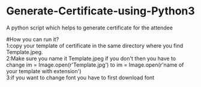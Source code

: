 # Generate-Certificate-using-Python3
A python script which helps to generate certificate for the attendee

#How you can run it?
<br>
1:copy your template of certificate in the same directory where you find Template.jpeg.
<br>
2:Make sure you name it Template.jpeg if you don't then you have to change im = Image.open(r'Template.jpg') to im = Image.open(r'name of your template with extension')
<br>
3:if you want to change font you have to first download font

